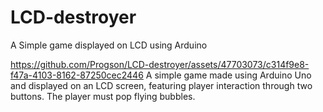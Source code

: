 # LCD-destroyer
A Simple game displayed on LCD using Arduino

https://github.com/Progson/LCD-destroyer/assets/47703073/c314f9e8-f47a-4103-8162-87250cec2446
A simple game made using Arduino Uno and displayed on an LCD screen, featuring player interaction through two buttons. The player must pop flying bubbles.
